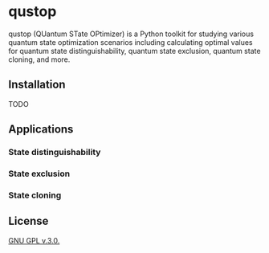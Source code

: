 # qustop

qustop (QUantum STate OPtimizer) is a Python toolkit for studying various
quantum state optimization scenarios including calculating optimal values for
quantum state distinguishability, quantum state exclusion, quantum state
cloning, and more.

## Installation

TODO

## Applications

### State distinguishability

### State exclusion

### State cloning

## License

[GNU GPL v.3.0.](https://github.com/vprusso/qustop/blob/master/LICENSE)